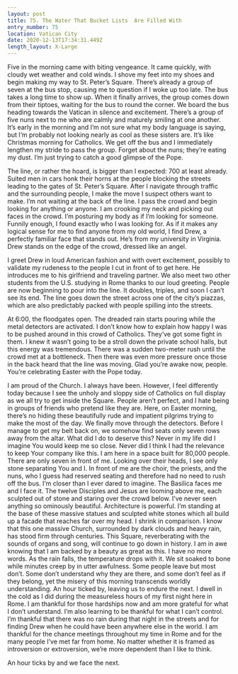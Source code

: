 ```yaml
---
layout: post
title: 75. The Water That Bucket Lists  Are Filled With
entry_number: 75
location: Vatican City
date: 2020-12-13T17:34:31.449Z
length_layout: X-Large
---
```

Five in the morning came with biting vengeance. It came quickly, with cloudy wet weather and cold winds. I shove my feet into my shoes and begin making my way to St. Peter’s Square. There’s already a group of seven at the bus stop, causing me to question if I woke up too late. The bus takes a long time to show up. When it finally arrives, the group comes down from their tiptoes, waiting for the bus to round the corner. We board the bus heading towards the Vatican in silence and excitement. There’s a group of five nuns next to me who are calmly and maturely smiling at one another. It’s early in the morning and I’m not sure what my body language is saying, but I’m probably not looking nearly as cool as these sisters are. It’s like Christmas morning for Catholics. We get off the bus and I immediately lengthen my stride to pass the group. Forget about the nuns; they’re eating my dust. I’m just trying to catch a good glimpse of the Pope.

The line, or rather the hoard, is bigger than I expected: 700 at least already. Suited men in cars honk their horns at the people blocking the streets leading to the gates of St. Peter’s Square. After I navigate through traffic and the surrounding people, I make the move I suspect others want to make. I’m not waiting at the back of the line. I pass the crowd and begin looking for anything or anyone. I am crooking my neck and picking out faces in the crowd. I’m posturing my body as if I’m looking for someone. Funnily enough, I found exactly who I was looking for. As if it makes any logical sense for me to find anyone from my old world, I find Drew, a perfectly familiar face that stands out. He’s from my university in Virginia. Drew stands on the edge of the crowd, dressed like an angel.

I greet Drew in loud American fashion and with overt excitement, possibly to validate my rudeness to the people I cut in front of to get here. He introduces me to his girlfriend and traveling partner. We also meet two other students from the U.S. studying in Rome thanks to our loud greeting. People are now beginning to pour into the line. It doubles, triples, and soon I can’t see its end. The line goes down the street across one of the city’s piazzas, which are also predictably packed with people spilling into the streets.

At 6:00, the floodgates open. The dreaded rain starts pouring while the metal detectors are activated. I don’t know how to explain how happy I was to be pushed around in this crowd of Catholics. They’ve got some fight in them. I knew it wasn’t going to be a stroll down the private school halls, but this energy was tremendous. There was a sudden two-meter rush until the crowd met at a bottleneck. Then there was even more pressure once those in the back heard that the line was moving. Glad you’re awake now, people. You’re celebrating Easter with the Pope today.

I am proud of the Church. I always have been. However, I feel differently today because I see the unholy and sloppy side of Catholics on full display as we all try to get inside the Square. People aren’t perfect, and I hate being in groups of friends who pretend like they are. Here, on Easter morning, there’s no hiding these beautifully rude and impatient pilgrims trying to make the most of the day.
We finally move through the detectors. Before I manage to get my belt back on, we somehow find seats only seven rows away from the altar. What did I do to deserve this? Never in my life did I imagine You would keep me so close. Never did I think I had the relevance to keep Your company like this. I am here in a space built for 80,000 people. There are only seven in front of me. Looking over their heads, I see only stone separating You and I. In front of me are the choir, the priests, and the nuns, who I guess had reserved seating and therefore had no need to rush off the bus. I’m closer than I ever dared to imagine. The Basilica faces me and I face it. The twelve Disciples and Jesus are looming above me, each sculpted out of stone and staring over the crowd below. I’ve never seen anything so ominously beautiful. Architecture is powerful. I’m standing at the base of these massive statues and sculpted white stones which all build up a facade that reaches far over my head. I shrink in comparison. I know that this one massive Church, surrounded by dark clouds and heavy rain, has stood firm through centuries. This Square, reverberating with the sounds of organs and song, will continue to go down in history. I am in awe knowing that I am backed by a beauty as great as this. I have no more words. 
As the rain falls, the temperature drops with it. We sit soaked to bone while minutes creep by in utter awfulness. Some people leave but most don’t. Some don’t understand why they are there, and some don’t feel as if they belong, yet the misery of this morning transcends worldly understanding. An hour ticked by, leaving us to endure the next. I dwell in the cold as I did during the measureless hours of my first night here in Rome. I am thankful for those hardships now and am more grateful for what I don’t understand. I’m also learning to be thankful for what I can’t control. I’m thankful that there was no rain during that night in the streets and for finding Drew when he could have been anywhere else in the world. I am thankful for the chance meetings throughout my time in Rome and for the many people I’ve met far from home. No matter whether it is framed as introversion or extroversion, we’re more dependent than I like to think.

An hour ticks by and we face the next.